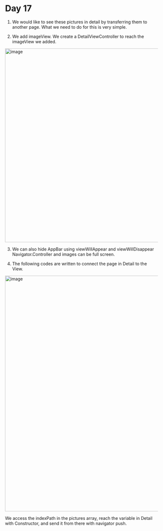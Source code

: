 # Day 17

1. We would like to see these pictures in detail by transferring them to another page. What we need to do for this is very simple.

2. We add imageView. We create a DetailViewController to reach the imageView we added.

<img width="639" alt="image" src="https://user-images.githubusercontent.com/56068905/188128835-10778dee-0017-4bda-b194-de0d44d9b36c.png">

3. We can also hide AppBar using viewWillAppear and viewWillDisappear Navigator.Controller and images can be full screen.

4. The following codes are written to connect the page in Detail to the View.

<img width="777" alt="image" src="https://user-images.githubusercontent.com/56068905/188129037-846d80d5-5cc0-40ed-8019-8a401ec5bc1c.png">

We access the indexPath in the pictures array, reach the variable in Detail with Constructor, and send it from there with navigator push.
